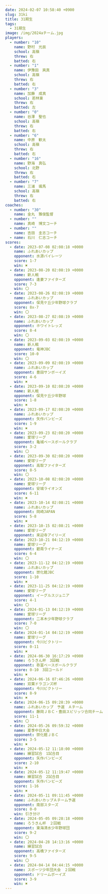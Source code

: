 ```yaml
---
date: 2024-02-07 10:58:40 +0900
slug: 31ki
title: 31期生
tags:
  - 31期生
image: /img/2024aチーム.jpg
players:
  - number: "10"
    name: 野村　光辰
    school: 高嶺
    threw: 右
    batted: 右
  - number: "1"
    name: 伊豫田　爽真
    school: 高嶺
    threw: 右
    batted: 右
  - number: "3"
    name: 加藤　成真
    school: 若林東
    threw: 右
    batted: 左
  - number: "0"
    name: 谷澤　聖也
    school: 高嶺
    threw: 右
    batted: 右
  - number: "6"
    name: 中原　歓太
    school: 高嶺
    threw: 右
    batted: 右
  - number: "16"
    name: 野海　真弘
    school: 北野
    threw: 右
    batted: 右
  - number: "7"
    name: 三浦　颯馬
    school: 高嶺
    threw: 右
    batted: 右
coaches:
  - number: "30"
    name: 金丸　雅俊監督
  - number: ""
    name: 真崎　博文コーチ
  - number: ""
    name: 吉田　圭志コーチ
  - name: 石川　仁志コーチ
scores:
  - date: 2023-07-08 02:08:18 +0000
    name: ふれあいカップ
    opponent: 水源パイレーツ
    score: 1-7
    win: ✖
  - date: 2023-08-20 02:08:19 +0000
    name: 新人戦
    opponent: 逢妻ファイターズ
    score: 7-3
    win: 〇
  - date: 2023-08-26 02:08:19 +0000
    name: ふれあいカップ
    opponent: 保見ケ丘少年野球クラブ
    score: 8x-7
    win: 〇
  - date: 2023-08-27 02:08:19 +0000
    name: ふれあいカップ
    opponent: ホワイトレッズ
    score: 8-4
    win: 〇
  - date: 2023-09-03 02:08:19 +0000
    name: 新人戦
    opponent: 竜神JBC
    score: 10-0
    win: 〇
  - date: 2023-09-09 02:08:19 +0000
    name: ふれあいカップ
    opponent: 豊田サンボーイズ
    score: 4-6
    win: ✖
  - date: 2023-09-10 02:08:20 +0000
    name: 新人戦
    opponent: 保見ケ丘少年野球
    score: 1-8
    win: ✖
  - date: 2023-09-17 02:08:20 +0000
    name: ふれあいカップ
    opponent: 矢作バンビーズ
    score: 1-9
    win: ✖
  - date: 2023-09-23 02:08:20 +0000
    name: 愛球リーグ
    opponent: 亀城ベースボールクラブ
    score: 3-2
    win: 〇
  - date: 2023-09-30 02:08:20 +0000
    name: 愛球リーグ
    opponent: 高取ファイターズ
    score: 8-5
    win: 〇
  - date: 2023-10-08 02:08:20 +0000
    name: 愛球リーグ
    opponent: 安城ライオンズ
    score: 6-11
    win: ✖
  - date: 2023-10-14 02:08:21 +0000
    name: ふれあいカップ
    opponent: 岡崎JAPAN
    score: 5-8
    win: ✖
  - date: 2023-10-15 02:08:21 +0000
    name: 愛球リーグ
    opponent: 来迎寺アイリーズ
  - date: 2023-10-21 04:12:19 +0000
    name: 愛球リーグ
    opponent: 碧南ライナーズ
    score: 6-4
    win: 〇
  - date: 2023-11-12 04:12:19 +0000
    name: ふれあいカップ
    opponent: 崇化館JBC
    score: 1-10
    win: ✖
  - date: 2023-11-25 04:12:19 +0000
    name: 愛球リーグ
    opponent: イーグルスジュニア
    score: 4-1
    win: 〇
  - date: 2024-01-13 04:12:19 +0000
    name: 愛球リーグ
    opponent: 二本木少年野球クラブ
    score: 7-0
    win: 〇
  - date: 2024-01-14 04:12:19 +0000
    name: 愛球リーグ
    opponent: 今川ビクトリー
    score: 0-11
    win: ✖
  - date: 2024-06-30 16:17:29 +0900
    name: ろうきん杯　3回戦
    opponent: 弥富ベースボールクラブ
    score: 0-10　3回コールド
    win: ✖
  - date: 2024-06-16 07:46:26 +0000
    name: 双葉ドラゴンズ杯
    opponent: 今川ビクトリー
    score: 8-9
    win: ✖
  - date: 2024-06-15 09:28:39 +0000
    name: ふれあいカップ　予選　Ａチーム
    opponent: 藤岡ＪＢＣ・豊田スピリッツ合同チーム
    score: 11-1
    win: 〇
  - date: 2024-05-26 09:59:32 +0000
    name: 夏季中日大会
    opponent: 崇化館ＪＢＣ
    score: 3-5
    win: ✖
  - date: 2024-05-12 11:18:00 +0000
    name: 練習試合　1試合目
    opponent: 矢作バンビーズ
    score: 2-10
    win: ✖
  - date: 2024-05-12 11:19:47 +0000
    name: 練習試合　2試合目
    opponent: 矢作バンビーズ
    score: 1-16
    win: ✖
  - date: 2024-05-11 09:11:45 +0000
    name: ふれあいカップＡチーム予選
    opponent: 南部スターズ
    score: 0-0
    win: 引き分け
  - date: 2024-05-05 09:28:18 +0000
    name: ろうきん杯　２回戦
    opponent: 東海清水少年野球団
    score: 9-2
    win: 〇
  - date: 2024-04-28 14:13:16 +0000
    name: 練習試合
    opponent: 高橋ファイターズ
    score: 9-5
    win: 〇
  - date: 2024-04-14 04:44:15 +0000
    name: スポーツ少年団大会　２回戦
    opponent: ドリームボーイズ
    score: 3-9
    win: ✖
---
```

